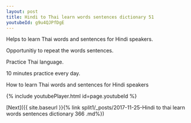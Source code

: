 ```yaml
---
layout: post
title: Hindi to Thai learn words sentences dictionary 51 
youtubeId: g9u4QJPfDgE
---
```

 
 
Helps to learn Thai words and sentences for Hindi speakers.

Opportunitiy to repeat the words sentences. 

Practice Thai language. 
 
10 minutes practice every day. 
 
How to learn Thai words and sentences for Hindi speakers 
 
{% include youtubePlayer.html id=page.youtubeId %}
 
 
[Next]({{ site.baseurl }}{% link  split1/_posts/2017-11-25-Hindi to thai learn words sentences dictionary 366 .md%})
 
